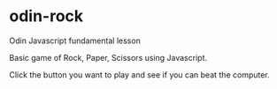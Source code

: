 # odin-rock
Odin Javascript fundamental lesson

Basic game of Rock, Paper, Scissors using Javascript.

Click the button you want to play and see if you can beat the computer.
